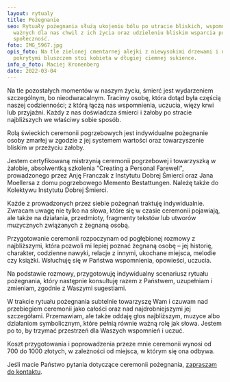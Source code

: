 ```yaml
---
layout: rytualy
title: Pożegnanie
seo: Rytuały pożegnania służą ukojeniu bólu po utracie bliskich, wspomnieniu
  ważnych dla nas chwil z ich życia oraz udzieleniu bliskim wsparcia przez całą
  społeczność.
foto: IMG_5967.jpg
opis_foto: Na tle zielonej cmentarnej alejki z niewysokimi drzewami i nagrobkami
  pokrytymi bluszczem stoi kobieta w długiej ciemnej sukience.
info_o_foto: Maciej Kronenberg
date: 2022-03-04
---
```

Na tle pozostałych momentów w naszym życiu, śmierć jest wydarzeniem szczególnym, bo nieodwracalnym. Tracimy osobę, która dotąd była częścią naszej codzienności; z którą łączą nas wspomnienia, uczucia, więzy krwi lub przyjaźni. Każdy z nas doświadcza śmierci i żałoby po stracie najbliższych we właściwy sobie sposób.

Rolą świeckich ceremonii pogrzebowych jest indywidualne pożegnanie osoby zmarłej w zgodzie z jej systemem wartości oraz towarzyszenie bliskim w przeżyciu żałoby.

Jestem certyfikowaną mistrzynią ceremonii pogrzebowej i towarzyszką w żałobie, absolwentką szkolenia "Creating a Personal Farewell", prowadzonego przez Anję Franczak z Instytutu Dobrej Śmierci oraz Jana Moellersa z domu pogrzebowego Memento Bestattungen. Należę także do Kolektywu Instytutu Dobrej Śmierci.

Każde z prowadzonych przez siebie pożegnań traktuję indywidualnie. Zwracam uwagę nie tylko na słowa, które się w czasie ceremonii pojawiają, ale także na działania, przedmioty, fragmenty tekstów lub utworów muzycznych związanych z żegnaną osobą. 

Przygotowanie ceremonii rozpoczynam od pogłębionej rozmowy z najbliższymi, która pozwoli mi lepiej poznać żegnaną osobę – jej historię, charakter, codzienne nawyki, relacje z innymi, ukochane miejsca, melodie czy książki. Wsłuchuję się w Państwa wspomnienia, opowieści, uczucia.

Na podstawie rozmowy, przygotowuję indywidualny scenariusz rytuału pożegnania, który następnie konsultuję razem z Państwem, uzupełniam i zmieniam, zgodnie z Waszymi sugestiami. 

W trakcie rytuału pożegnania subtelnie towarzyszę Wam i czuwam nad przebiegiem ceremonii jako całości oraz nad najdrobniejszymi jej szczegółami. Przemawiam, ale także  oddaję głos najbliższym, muzyce albo działaniom symbolicznym, które pełnią równie ważną rolę jak słowa. Jestem po to, by trzymać przestrzeń dla Waszych wspomnień i uczuć.

Koszt przygotowania i poprowadzenia przeze mnie ceremonii wynosi od 700 do 1000 złotych, w zależności od miejsca, w którym się ona odbywa.

Jeśli macie Państwo pytania dotyczące ceremonii pożegnania, [zapraszam do kontaktu](https://www.naprogu.pl/kontakt/).